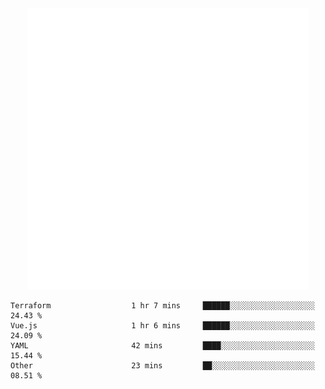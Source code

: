 <div align="center">
    <a href="https://konst.fish">
        <img src="https://raw.githubusercontent.com/konstfish/konstfish/master/fish.svg" alt="Logo" width="450"/>
    </a>
</div>

<!--START_SECTION:waka-->

```text
Terraform                  1 hr 7 mins     ██████░░░░░░░░░░░░░░░░░░░   24.43 %
Vue.js                     1 hr 6 mins     ██████░░░░░░░░░░░░░░░░░░░   24.09 %
YAML                       42 mins         ████░░░░░░░░░░░░░░░░░░░░░   15.44 %
Other                      23 mins         ██░░░░░░░░░░░░░░░░░░░░░░░   08.51 %
```

<!--END_SECTION:waka-->
